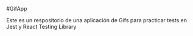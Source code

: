 #GifApp

Este es un respositorio de una aplicación de Gifs para practicar tests en Jest y React Testing Library
